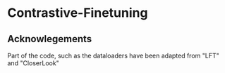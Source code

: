# Contrastive-Finetuning

## Acknowlegements
Part of the code, such as the dataloaders have been adapted from "LFT" and "CloserLook"


